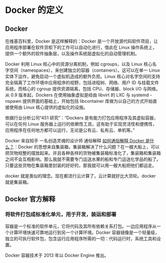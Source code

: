 # Docker 的定义

## Docker

在维基百科里，Docker 是这样解释的：Docker 是一个开放源代码软件项目，让应用程序部署在软件货柜下的工作可以自动化进行，借此在 Linux 操作系统上，提供一个额外的软件抽象层，以及操作系统层虚拟化的自动管理机制。

Docker 利用 Linux 核心中的资源分离机制，例如 cgroups，以及 Linux 核心名字空间（namespaces），来创建独立的容器（containers）。这可以在单一 Linux 实体下运作，避免启动一个虚拟机造成的额外负担。Linux 核心对名字空间的支持完全隔离了工作环境中应用程序的视野，包括进程树、网络、用户 ID 与挂载文件系统，而核心的 cgroup 提供资源隔离，包括 CPU、存储器、block I/O 与网络。从 0.9 版本起，Dockers 在使用抽象虚拟是经由 libvirt 的 LXC 与 systemd - nspawn 提供界面的基础上，开始包括 libcontainer 库做为以自己的方式开始直接使用由 Linux 核心提供的虚拟化的设施。

依据行业分析公司“451 研究”：“Dockers 是有能力打包应用程序及其虚拟容器，可以在任何 Linux 服务器上运行的依赖性工具，这有助于实现灵活性和便携性，应用程序在任何地方都可以运行，无论是公有云、私有云、单机等。”

Docker 来自知乎 一名创造灵魂的设计师 通俗解释 [如何通俗解释 Docker 是什么？](https://www.jianshu.com/p/8cccc39c9f1c)：Docker 的思想来自集装箱，集装箱解决了什么问题？在一艘大船上，可以把货物规整的摆放起来。并且各种各样的货物被集装箱标准化了，集装箱和集装箱之间不会互相影响。那么我就不需要专门运送水果的船和专门运送化学品的船了。只要这些货物在集装箱里封装的好好的，那我就可以用一艘大船把他们都运走。

docker 就是类似的理念。现在都流行云计算了，云计算就好比大货轮。docker 就是集装箱。

## Docker 官方解释

### 将软件打包成标准化单元，用于开发，装运和部署

容器是一个标准的软件单元，它将代码及其所有依赖关系打包。一边应用程序从一个计算环境快速可靠地运行到另一个计算环境。Docker 容器镜像是一个轻量级，独立的可执行软件包，包含运行应用程序所需的一切：代码运行时，系统工具和设置。

Docker 容器技术于 2013 年以 Docker Engine 推出。
